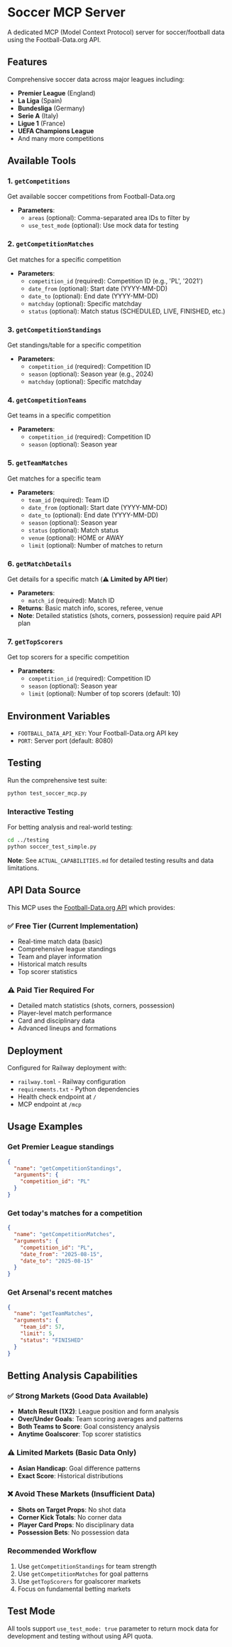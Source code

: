 # Soccer MCP Server

A dedicated MCP (Model Context Protocol) server for soccer/football data using the Football-Data.org API.

## Features

Comprehensive soccer data across major leagues including:
- **Premier League** (England)
- **La Liga** (Spain)  
- **Bundesliga** (Germany)
- **Serie A** (Italy)
- **Ligue 1** (France)
- **UEFA Champions League**
- And many more competitions

## Available Tools

### 1. `getCompetitions`
Get available soccer competitions from Football-Data.org
- **Parameters**: 
  - `areas` (optional): Comma-separated area IDs to filter by
  - `use_test_mode` (optional): Use mock data for testing

### 2. `getCompetitionMatches`
Get matches for a specific competition
- **Parameters**: 
  - `competition_id` (required): Competition ID (e.g., 'PL', '2021')
  - `date_from` (optional): Start date (YYYY-MM-DD)
  - `date_to` (optional): End date (YYYY-MM-DD)
  - `matchday` (optional): Specific matchday
  - `status` (optional): Match status (SCHEDULED, LIVE, FINISHED, etc.)

### 3. `getCompetitionStandings`
Get standings/table for a specific competition
- **Parameters**:
  - `competition_id` (required): Competition ID
  - `season` (optional): Season year (e.g., 2024)
  - `matchday` (optional): Specific matchday

### 4. `getCompetitionTeams`
Get teams in a specific competition
- **Parameters**:
  - `competition_id` (required): Competition ID
  - `season` (optional): Season year

### 5. `getTeamMatches`
Get matches for a specific team
- **Parameters**:
  - `team_id` (required): Team ID
  - `date_from` (optional): Start date (YYYY-MM-DD)
  - `date_to` (optional): End date (YYYY-MM-DD)
  - `season` (optional): Season year
  - `status` (optional): Match status
  - `venue` (optional): HOME or AWAY
  - `limit` (optional): Number of matches to return

### 6. `getMatchDetails`
Get details for a specific match (⚠️ **Limited by API tier**)
- **Parameters**:
  - `match_id` (required): Match ID
- **Returns**: Basic match info, scores, referee, venue
- **Note**: Detailed statistics (shots, corners, possession) require paid API plan

### 7. `getTopScorers`
Get top scorers for a specific competition
- **Parameters**:
  - `competition_id` (required): Competition ID
  - `season` (optional): Season year
  - `limit` (optional): Number of top scorers (default: 10)

## Environment Variables

- `FOOTBALL_DATA_API_KEY`: Your Football-Data.org API key
- `PORT`: Server port (default: 8080)

## Testing

Run the comprehensive test suite:

```bash
python test_soccer_mcp.py
```

### Interactive Testing
For betting analysis and real-world testing:

```bash
cd ../testing
python soccer_test_simple.py
```

**Note**: See `ACTUAL_CAPABILITIES.md` for detailed testing results and data limitations.

## API Data Source

This MCP uses the [Football-Data.org API](https://www.football-data.org/) which provides:

### ✅ Free Tier (Current Implementation)
- Real-time match data (basic)
- Comprehensive league standings  
- Team and player information
- Historical match results
- Top scorer statistics

### ⚠️ Paid Tier Required For
- Detailed match statistics (shots, corners, possession)
- Player-level match performance
- Card and disciplinary data
- Advanced lineups and formations

## Deployment

Configured for Railway deployment with:
- `railway.toml` - Railway configuration
- `requirements.txt` - Python dependencies
- Health check endpoint at `/`
- MCP endpoint at `/mcp`

## Usage Examples

### Get Premier League standings
```json
{
  "name": "getCompetitionStandings",
  "arguments": {
    "competition_id": "PL"
  }
}
```

### Get today's matches for a competition
```json
{
  "name": "getCompetitionMatches", 
  "arguments": {
    "competition_id": "PL",
    "date_from": "2025-08-15",
    "date_to": "2025-08-15"
  }
}
```

### Get Arsenal's recent matches
```json
{
  "name": "getTeamMatches",
  "arguments": {
    "team_id": 57,
    "limit": 5,
    "status": "FINISHED"
  }
}
```

## Betting Analysis Capabilities

### ✅ Strong Markets (Good Data Available)
- **Match Result (1X2)**: League position and form analysis
- **Over/Under Goals**: Team scoring averages and patterns
- **Both Teams to Score**: Goal consistency analysis  
- **Anytime Goalscorer**: Top scorer statistics

### ⚠️ Limited Markets (Basic Data Only)
- **Asian Handicap**: Goal difference patterns
- **Exact Score**: Historical distributions

### ❌ Avoid These Markets (Insufficient Data)
- **Shots on Target Props**: No shot data
- **Corner Kick Totals**: No corner data
- **Player Card Props**: No disciplinary data
- **Possession Bets**: No possession data

### Recommended Workflow
1. Use `getCompetitionStandings` for team strength
2. Use `getCompetitionMatches` for goal patterns  
3. Use `getTopScorers` for goalscorer markets
4. Focus on fundamental betting markets

## Test Mode

All tools support `use_test_mode: true` parameter to return mock data for development and testing without using API quota.